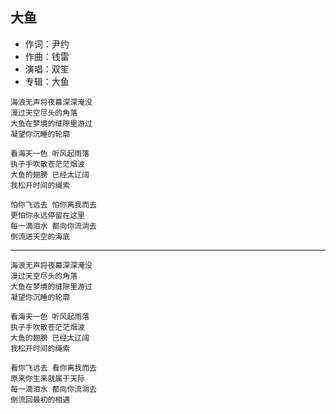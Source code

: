## 大鱼

* 作词：尹约
* 作曲：钱雷
* 演唱：双笙
* 专辑：大鱼

```
海浪无声将夜幕深深淹没
漫过天空尽头的角落
大鱼在梦境的缝隙里游过
凝望你沉睡的轮廓

看海天一色 听风起雨落
执子手吹散苍茫茫烟波
大鱼的翅膀 已经太辽阔
我松开时间的绳索

怕你飞远去 怕你离我而去
更怕你永远停留在这里
每一滴泪水 都向你流淌去
倒流进天空的海底
```

---

```
海浪无声将夜幕深深淹没
漫过天空尽头的角落
大鱼在梦境的缝隙里游过
凝望你沉睡的轮廓

看海天一色 听风起雨落
执子手吹散苍茫茫烟波
大鱼的翅膀 已经太辽阔
我松开时间的绳索

看你飞远去 看你离我而去
原来你生来就属于天际
每一滴泪水 都向你流淌去
倒流回最初的相遇
```
